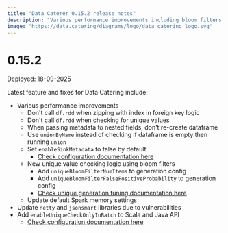 ```yaml
---
title: "Data Caterer 0.15.2 release notes"
description: "Various performance improvements including bloom filters for unique value checking, updated libraries, and new API configurations."
image: "https://data.catering/diagrams/logo/data_catering_logo.svg"
---
```


# 0.15.2

Deployed: 18-09-2025

Latest feature and fixes for Data Catering include:

- Various performance improvements
  - Don't call `df.rdd` when zipping with index in foreign key logic
  - Don't call `df.rdd` when checking for unique values
  - When passing metadata to nested fields, don't re-create dataframe
  - Use `unionByName` instead of checking if dataframe is empty then running `union`
  - Set `enableSinkMetadata` to false by default
    - [Check configuration documentation here](../../docs/configuration.md#flags)
  - New unique value checking logic using bloom filters
    - Add `uniqueBloomFilterNumItems` to generation config
    - Add `uniqueBloomFilterFalsePositiveProbability` to generation config
    - [Check unique generation tuning documentation here](../../docs/configuration.md#unique-generation-tuning)
  - Update default Spark memory settings
- Update `netty` and `jsonsmart` libraries due to vulnerabilities
- Add `enableUniqueCheckOnlyInBatch` to Scala and Java API
  - [Check configuration documentation here](../../docs/configuration.md#flags)

